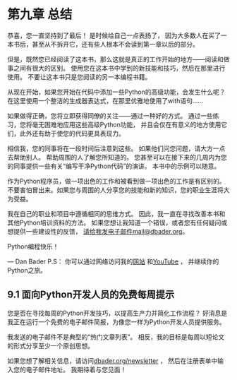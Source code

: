# 第九章 总结

恭喜，您一直坚持到了最后！
是时候给自己一点表扬了，
因为大多数人在买了一本书后，甚至从不拆开它，还有些人根本不会读到第一章以后的部分。

但是，既然您已经阅读了这本书，那么这就是真正的工作开始的地方——阅读和做事之间有很大的区别。
使用您在这本书中学到的新技能和技巧，然后在那里进行使用。
不要让这本书只是您阅读的另一本编程书籍。

从现在开始，如果您开始在代码中添加一些Python的高级功能，会发生什么呢？
在这里使用一个整洁的生成器表达式，在那里优雅地使用了with语句……

如果做得正确，您将立即获得同僚的关注——通过一种好的方式。
通过一些练习，您将毫无困难地应用这些高级Python功能，
并且会仅在有意义的地方使用它们，此外还有助于使您的代码更具表现力。

相信我，您的同事将在一段时间后注意到这些。
如果他们问您问题，请大方一点去帮助别人。
帮助周围的人了解您所知道的。
您甚至可以在接下来的几周内为您的同事提供一些有关“编写干净Python代码”的演讲。
本书中的示例可以随意。

作为Python程序员，做一项出色的工作和被看到做一项出色的工作是有区别的。
不要害怕冒出来。如果您与周围的人分享您的技能和新的知识，您的职业生涯将大为受益。

我在自己的职业和项目中遵循相同的思维方式。
因此，我一直在寻找改善本书和其他Python培训资料的方法。
如果您想让我知道一个错误，或者您有任何疑问或想提供一些建设性的反馈，
请给我发电子邮件mail@dbader.org。

Python编程快乐！

— Dan Bader
P.S： 你可以通过网络访问我的[网站](https://dbader.org/) 和[YouTube](https://dbader.org/youtube) ，
并继续你的Python之旅。

## 9.1 面向Python开发人员的免费每周提示

您是否在寻找每周的Python开发技巧，以提高生产力并简化工作流程？
好消息是我正在运行一个免费的电子邮件简报，为像您一样为Python开发人员提供服务。

我发送的电子邮件不是典型的“热门文章列表”。
相反，我的目标是每周以短论文的形式分享至少一个原创思想。

如果您想了解相关信息，请访问[dbader.org/newsletter](https://dbader.org/newsletter?utm_source=python-tricks-book&utm_medium=pdf&utm_campaign=pytricks-book) ，
然后在注册表单中输入您的电子邮件地址。
我期待着与您见面！